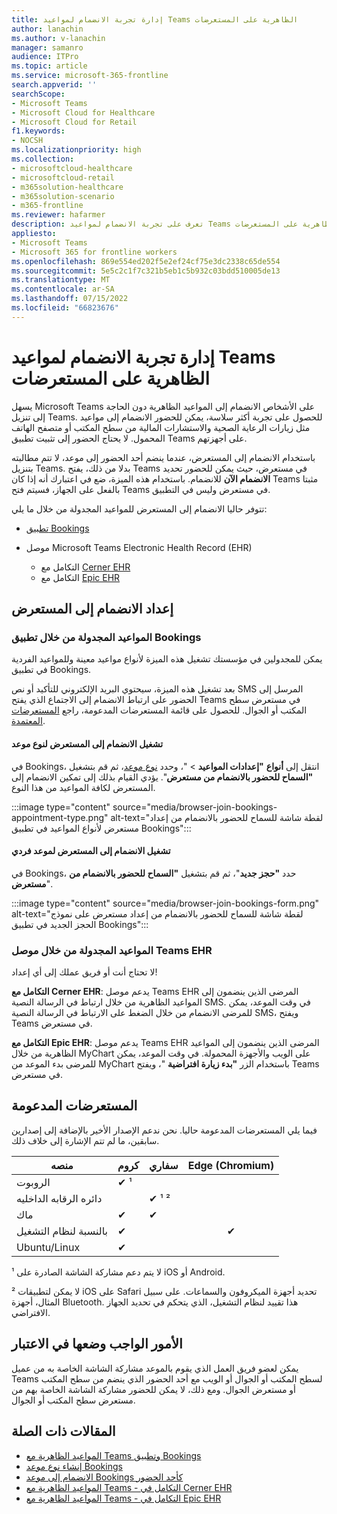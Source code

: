 ```yaml
---
title: إدارة تجربة الانضمام لمواعيد Teams الظاهرية على المستعرضات
author: lanachin
ms.author: v-lanachin
manager: samanro
audience: ITPro
ms.topic: article
ms.service: microsoft-365-frontline
search.appverid: ''
searchScope:
- Microsoft Teams
- Microsoft Cloud for Healthcare
- Microsoft Cloud for Retail
f1.keywords:
- NOCSH
ms.localizationpriority: high
ms.collection:
- microsoftcloud-healthcare
- microsoftcloud-retail
- m365solution-healthcare
- m365solution-scenario
- m365-frontline
ms.reviewer: hafarmer
description: تعرف على تجربة الانضمام لمواعيد Teams الظاهرية على المستعرضات.
appliesto:
- Microsoft Teams
- Microsoft 365 for frontline workers
ms.openlocfilehash: 869e554ed202f5e2ef24cf75e3dc2338c65de554
ms.sourcegitcommit: 5e5c2c1f7c321b5eb1c5b932c03bdd510005de13
ms.translationtype: MT
ms.contentlocale: ar-SA
ms.lasthandoff: 07/15/2022
ms.locfileid: "66823676"
---
```

# <a name="manage-the-join-experience-for-teams-virtual-appointments-on-browsers"></a>إدارة تجربة الانضمام لمواعيد Teams الظاهرية على المستعرضات

يسهل Microsoft Teams على الأشخاص الانضمام إلى المواعيد الظاهرية دون الحاجة إلى تنزيل Teams. للحصول على تجربة أكثر سلاسة، يمكن للحضور الانضمام إلى مواعيد مثل زيارات الرعاية الصحية والاستشارات المالية من سطح المكتب أو متصفح الهاتف المحمول. لا يحتاج الحضور إلى تثبيت تطبيق Teams على أجهزتهم.

باستخدام الانضمام إلى المستعرض، عندما ينضم أحد الحضور إلى موعد، لا تتم مطالبته بتنزيل Teams. بدلا من ذلك، يفتح Teams في مستعرض، حيث يمكن للحضور تحديد **الانضمام الآن** للانضمام. باستخدام هذه الميزة، ضع في اعتبارك أنه إذا كان Teams مثبتا بالفعل على الجهاز، فسيتم فتح Teams في مستعرض وليس في التطبيق.

تتوفر حاليا الانضمام إلى المستعرض للمواعيد المجدولة من خلال ما يلي:

- [تطبيق Bookings](https://support.microsoft.com/office/what-is-bookings-42d4e852-8e99-4d8f-9b70-d7fc93973cb5)
- موصل Microsoft Teams Electronic Health Record (EHR)

  - التكامل مع [Cerner EHR](ehr-admin-cerner.md)
  - التكامل مع [Epic EHR](ehr-admin-epic.md)

## <a name="set-up-browser-join"></a>إعداد الانضمام إلى المستعرض

### <a name="appointments-scheduled-through-the-bookings-app"></a>المواعيد المجدولة من خلال تطبيق Bookings

يمكن للمجدولين في مؤسستك تشغيل هذه الميزة لأنواع مواعيد معينة وللمواعيد الفردية في تطبيق Bookings.

بعد تشغيل هذه الميزة، سيحتوي البريد الإلكتروني للتأكيد أو نص SMS المرسل إلى الحضور على ارتباط الانضمام إلى الاجتماع الذي يفتح Teams في مستعرض سطح المكتب أو الجوال. للحصول على قائمة المستعرضات المدعومة، راجع [المستعرضات المعتمدة](#supported-browsers).

#### <a name="turn-on-browser-join-for-an-appointment-type"></a>تشغيل الانضمام إلى المستعرض لنوع موعد

في Bookings، انتقل إلى **أنواع** **"إعدادات المواعيد** > "، وحدد [نوع موعد](https://support.microsoft.com/office/create-an-appointment-type-810eac77-6a65-4dc8-964d-c00eadf43887)، ثم قم بتشغيل **"السماح للحضور بالانضمام من مستعرض**". يؤدي القيام بذلك إلى تمكين الانضمام إلى المستعرض لكافة المواعيد من هذا النوع.

:::image type="content" source="media/browser-join-bookings-appointment-type.png" alt-text="لقطة شاشة للسماح للحضور بالانضمام من إعداد مستعرض لأنواع المواعيد في تطبيق Bookings":::

#### <a name="turn-on-browser-join-for-an-individual-appointment"></a>تشغيل الانضمام إلى المستعرض لموعد فردي

في Bookings، حدد **"حجز جديد**"، ثم قم بتشغيل **"السماح للحضور بالانضمام من مستعرض**".

:::image type="content" source="media/browser-join-bookings-form.png" alt-text="لقطة شاشة للسماح للحضور بالانضمام من إعداد مستعرض على نموذج الحجز الجديد في تطبيق Bookings":::

### <a name="appointments-scheduled-through-the-teams-ehr-connector"></a>المواعيد المجدولة من خلال موصل Teams EHR

لا تحتاج أنت أو فريق عملك إلى أي إعداد!

**التكامل مع Cerner EHR**: يدعم موصل Teams EHR المرضى الذين ينضمون إلى المواعيد الظاهرية من خلال ارتباط في الرسالة النصية SMS. في وقت الموعد، يمكن للمرضى الانضمام من خلال الضغط على الارتباط في الرسالة النصية SMS، ويفتح Teams في مستعرض.

**التكامل مع Epic EHR**: يدعم موصل Teams EHR المرضى الذين ينضمون إلى المواعيد الظاهرية من خلال MyChart على الويب والأجهزة المحمولة. في وقت الموعد، يمكن للمرضى بدء الموعد من MyChart باستخدام الزر **"بدء زيارة افتراضية** "، ويفتح Teams في مستعرض.

## <a name="supported-browsers"></a>المستعرضات المدعومة

فيما يلي المستعرضات المدعومة حاليا. نحن ندعم الإصدار الأخير بالإضافة إلى إصدارين سابقين، ما لم تتم الإشارة إلى خلاف ذلك.

|منصه  |كروم |سفاري |Edge (Chromium)|
|---------|:---|:---|:---:|
|الروبوت   | &#x2714; &sup1;      |         |         |
|دائره الرقابه الداخليه    |         | &#x2714; &sup1; &sup2; |         |
|ماك     | &#x2714; | &#x2714;|         |
|بالنسبة لنظام التشغيل    | &#x2714; |   | &#x2714; |
|Ubuntu/Linux     | &#x2714;         |     |         |

&sup1; لا يتم دعم مشاركة الشاشة الصادرة على iOS أو Android.

&sup2; لا يمكن لتطبيقات iOS على Safari تحديد أجهزة الميكروفون والسماعات. على سبيل المثال، أجهزة Bluetooth. هذا تقييد لنظام التشغيل، الذي يتحكم في تحديد الجهاز الافتراضي.

## <a name="things-to-consider"></a>الأمور الواجب وضعها في الاعتبار

يمكن لعضو فريق العمل الذي يقوم بالموعد مشاركة الشاشة الخاصة به من عميل Teams لسطح المكتب أو الجوال أو الويب مع أحد الحضور الذي ينضم من سطح المكتب أو مستعرض الجوال. ومع ذلك، لا يمكن للحضور مشاركة الشاشة الخاصة بهم من مستعرض سطح المكتب أو الجوال.

## <a name="related-articles"></a>المقالات ذات الصلة

- [المواعيد الظاهرية مع Teams وتطبيق Bookings](bookings-virtual-visits.md)
- [إنشاء نوع موعد Bookings](https://support.microsoft.com/office/create-an-appointment-type-810eac77-6a65-4dc8-964d-c00eadf43887)
- [الانضمام إلى موعد Bookings كأحد الحضور](https://support.microsoft.com/office/join-a-bookings-appointment-as-an-attendee-95cea12d-2220-421f-a663-6efb20913c7f)
- [المواعيد الظاهرية مع Teams - التكامل في Cerner EHR](ehr-admin-cerner.md)
- [المواعيد الظاهرية مع Teams - التكامل في Epic EHR](ehr-admin-epic.md)
